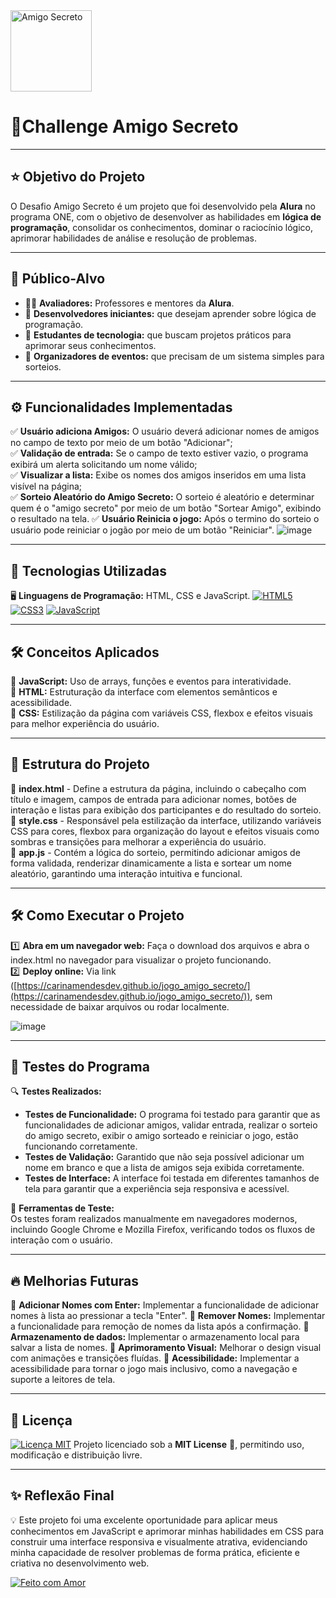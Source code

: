 <img src="https://github.com/user-attachments/assets/cc468c98-3006-4cda-ba44-d749426ec337" alt="Amigo Secreto" width="130"/>

# 🎉**Challenge Amigo Secreto**

---

## ⭐ **Objetivo do Projeto** 
O Desafio Amigo Secreto é um projeto que foi desenvolvido pela **Alura** no programa ONE, com o objetivo de desenvolver as habilidades em **lógica de programação**, consolidar os conhecimentos, dominar o raciocínio lógico, aprimorar habilidades de análise e resolução de problemas.

---

## 🎯 **Público-Alvo**  
- 👨‍🏫 **Avaliadores:** Professores e mentores da **Alura**.  
- 📌 **Desenvolvedores iniciantes:** que desejam aprender sobre lógica de programação.  
- 📌 **Estudantes de tecnologia:** que buscam projetos práticos para aprimorar seus conhecimentos.  
- 📌 **Organizadores de eventos:** que precisam de um sistema simples para sorteios.

---

## ⚙️ **Funcionalidades Implementadas**  
✅ **Usuário adiciona Amigos:** O usuário deverá adicionar nomes de amigos no campo de texto por meio de um botão "Adicionar";  
✅ **Validação de entrada:** Se o campo de texto estiver vazio, o programa exibirá um alerta solicitando um nome válido;  
✅ **Visualizar a lista:** Exibe os nomes dos amigos inseridos em uma lista visível na página;  
✅ **Sorteio Aleatório do Amigo Secreto:** O sorteio é aleatório e determinar quem é o "amigo secreto" por meio de um botão "Sortear Amigo", exibindo o resultado na tela.
✅ **Usuário Reinicia o jogo:** Após o termino do sorteio o usuário pode reiniciar o jogão por meio de um botão "Reiniciar".
![image](https://github.com/user-attachments/assets/61f00a34-bb83-4f9b-bf34-4d43d3f7520c)

---

## 🚀 **Tecnologias Utilizadas**  
🖥️ **Linguagens de Programação:** HTML, CSS e JavaScript.
[![HTML5](https://img.shields.io/badge/HTML5-E34F26?style=for-the-badge&logo=html5&logoColor=white)](https://developer.mozilla.org/pt-BR/docs/Web/HTML)
[![CSS3](https://img.shields.io/badge/CSS3-1572B6?style=for-the-badge&logo=css3&logoColor=white)](https://developer.mozilla.org/pt-BR/docs/Web/CSS)
[![JavaScript](https://img.shields.io/badge/JavaScript-F7DF1E?style=for-the-badge&logo=javascript&logoColor=black)](https://developer.mozilla.org/pt-BR/docs/Web/JavaScript)

---

## 🛠️ **Conceitos Aplicados**  
📌 **JavaScript:** Uso de arrays, funções e eventos para interatividade.  
📌 **HTML:** Estruturação da interface com elementos semânticos e acessibilidade.  
📌 **CSS:** Estilização da página com variáveis CSS, flexbox e efeitos visuais para melhor experiência do usuário.

---

## 📁 **Estrutura do Projeto**  
📌 **index.html** - Define a estrutura da página, incluindo o cabeçalho com título e imagem, campos de entrada para adicionar nomes, botões de interação e listas para exibição dos participantes e do resultado do sorteio.  
📌 **style.css** - Responsável pela estilização da interface, utilizando variáveis CSS para cores, flexbox para organização do layout e efeitos visuais como sombras e transições para melhorar a experiência do usuário.  
📌 **app.js** - Contém a lógica do sorteio, permitindo adicionar amigos de forma validada, renderizar dinamicamente a lista e sortear um nome aleatório, garantindo uma interação intuitiva e funcional.

---

## 🛠️ **Como Executar o Projeto**  
1️⃣ **Abra em um navegador web:** Faça o download dos arquivos e abra o index.html no navegador para visualizar o projeto funcionando.  
2️⃣ **Deploy online:** Via link ([https://carinamendesdev.github.io/jogo_amigo_secreto/](https://carinamendesdev.github.io/jogo_amigo_secreto/)), sem necessidade de baixar arquivos ou rodar localmente.

![image](https://github.com/user-attachments/assets/1f9630c3-2a8b-4d88-aec7-41e27882b64d)

---

## 🧪 **Testes do Programa**  
🔍 **Testes Realizados:**  
- **Testes de Funcionalidade:** O programa foi testado para garantir que as funcionalidades de adicionar amigos, validar entrada, realizar o sorteio do amigo secreto, exibir o amigo sorteado e reiniciar o jogo, estão funcionando corretamente.
- **Testes de Validação:** Garantido que não seja possível adicionar um nome em branco e que a lista de amigos seja exibida corretamente.
- **Testes de Interface:** A interface foi testada em diferentes tamanhos de tela para garantir que a experiência seja responsiva e acessível.
  
🔧 **Ferramentas de Teste:**  
Os testes foram realizados manualmente em navegadores modernos, incluindo Google Chrome e Mozilla Firefox, verificando todos os fluxos de interação com o usuário.

---

## 🔥 **Melhorias Futuras**  
🚀 **Adicionar Nomes com Enter:** Implementar a funcionalidade de adicionar nomes à lista ao pressionar a tecla "Enter".
🚀 **Remover Nomes:** Implementar a funcionalidade para remoção de nomes da lista após a confirmação.
🚀 **Armazenamento de dados:** Implementar o armazenamento local para salvar a lista de nomes.
🚀 **Aprimoramento Visual:** Melhorar o design visual com animações e transições fluídas.
🚀 **Acessibilidade:** Implementar a acessibilidade para tornar o jogo mais inclusivo, como a navegação e suporte a leitores de tela.

---

## 📜 **Licença**  
[![Licença MIT](https://img.shields.io/badge/license-MIT-blue.svg)](./LICENSE)
Projeto licenciado sob a **MIT License** 📝, permitindo uso, modificação e distribuição livre.

---

## ✨ **Reflexão Final**  
💡 Este projeto foi uma excelente oportunidade para aplicar meus conhecimentos em JavaScript e aprimorar minhas habilidades em CSS para construir uma interface responsiva e visualmente atrativa, evidenciando minha capacidade de resolver problemas de forma prática, eficiente e criativa no desenvolvimento web.

[![Feito com Amor](https://img.shields.io/badge/Feito_com-❤️-red)](https://github.com/CarinaMendesDev)

